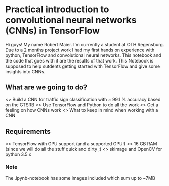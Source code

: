 # Practical introduction to convolutional neural networks (CNNs) in TensorFlow

Hi guys! My name Robert Maier. I'm currently a student at OTH Regensburg. Due to a 2 months project work I had my first hands on experience with python, TensorFlow and convolutional neural networks. This notebook and the code that goes with it are the results of that work. This Notebook is supposed to help sutdents getting started with TensorFlow and give some insights into CNNs.

## What are we going to do?
<> Build a CNN for traffic sign classification with ~ 99.1 % accuracy based on the GTSRB
<> Use TensorFlow and Python to do all the work
<> Get a feeling on how CNNs work
<> What to keep in mind when working with a CNN

## Requirements
<> TensorFlow with GPU support (and a supported GPU!)
<> 16 GB RAM (since we will do all the stuff quick and dirty ;)
<> skimage and OpenCV for python 3.5.x

### Note
The .ipynb-notebook has some images included which sum up to ~7MB
